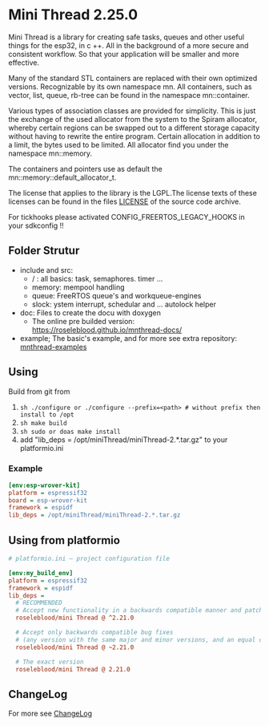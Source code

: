 
# Mini Thread 2.25.0
Mini Thread is a library for creating safe tasks, queues and other useful things for the esp32, in c ++. All in the background of a more secure and consistent workflow.
So that your application will be smaller and more effective.

Many of the standard STL containers are replaced with their own optimized versions. Recognizable by its own namespace mn.
All containers, such as vector, list, queue, rb-tree  can be found in the namespace mn::container.

Various types of association classes are provided for simplicity. This is just the exchange of the used allocator from the system to the Spiram allocator, whereby certain regions can be swapped out to a different storage capacity without having to rewrite the entire program.
Certain allocation in addition to a limit, the bytes used to be limited.
All allocator find you under the namespace mn::memory.

The containers and pointers use as default the mn::memory::default_allocator_t.

The license that applies to the library is the LGPL.The license texts of these
licenses can be found in the files [LICENSE](LICENSE.md) of the
source code archive.

For tickhooks please activated CONFIG_FREERTOS_LEGACY_HOOKS in your sdkconfig !!

## Folder Strutur
- include and src:
  - / : all basics: task, semaphores. timer ...
  - memory: mempool handling
  - queue: FreeRTOS queue's and workqueue-engines
  - slock: ystem interrupt, schedular and ...  autolock helper
- doc: Files to create the docu with doxygen
  - The online pre builded version: https://roseleblood.github.io/mnthread-docs/
- example; The basic's example, and for more see extra repository: [mnthread-examples](https://github.com/RoseLeBlood/mnthread-examples)

## Using
Build from git from
1. ```sh ./configure or ./configure --prefix=<path> # without prefix then install to /opt```
2. ```sh make build ```
3. ```sh sudo or doas make install ```
4. add  "lib_deps = /opt/miniThread/miniThread-2.*.tar.gz"  to your platformio.ini

### Example
```ini
[env:esp-wrover-kit]
platform = espressif32
board = esp-wrover-kit
framework = espidf
lib_deps = /opt/miniThread/miniThread-2.*.tar.gz

```
## Using from platformio
```ini
# platformio.ini – project configuration file

[env:my_build_env]
platform = espressif32
framework = espidf
lib_deps =
  # RECOMMENDED
  # Accept new functionality in a backwards compatible manner and patches
  roseleblood/mini Thread @ ^2.21.0

  # Accept only backwards compatible bug fixes
  # (any version with the same major and minor versions, and an equal or greater patch version)
  roseleblood/mini Thread @ ~2.21.0

  # The exact version
  roseleblood/mini Thread @ 2.21.0

```

## ChangeLog
For more see [ChangeLog](ChangeLog.md)
